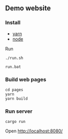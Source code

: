 ## Demo website

### Install

+ [yarn](https://classic.yarnpkg.com/en/docs/install/#windows-stable)
+ [node](https://nodejs.org/en/download/)

Run

```
./run.sh
```

```
run.bat
```

### Build web pages

```
cd pages
yarn
yarn build
```

### Run server

```
cargo run
```

Open [http://localhost:8080/](http://localhost:8080/)
